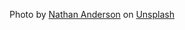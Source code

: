 Photo by <a href="https://unsplash.com/@nathananderson?utm_content=creditCopyText&utm_medium=referral&utm_source=unsplash">Nathan Anderson</a> on <a href="https://unsplash.com/photos/grayscale-photography-of-mountains-and-trees-IghZxJgO94M?utm_content=creditCopyText&utm_medium=referral&utm_source=unsplash">Unsplash</a>
  